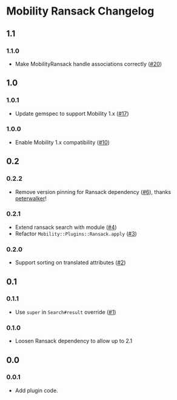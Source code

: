 # Mobility Ransack Changelog

## 1.1

### 1.1.0
- Make MobilityRansack handle associations correctly
  ([#20](https://github.com/shioyama/mobility-ransack/pull/20))

## 1.0

### 1.0.1
- Update gemspec to support Mobility 1.x
  ([#17](https://github.com/shioyama/mobility-ransack/pull/17))

### 1.0.0
- Enable Mobility 1.x compatibility
  ([#10](https://github.com/shioyama/mobility-ransack/pull/10))

## 0.2

### 0.2.2
- Remove version pinning for Ransack dependency
  ([#6](https://github.com/shioyama/mobility-ransack/pull/6)), thanks
  [peterwalker](https://github.com/petewalker)!

### 0.2.1
- Extend ransack search with module
  ([#4](https://github.com/shioyama/mobility-ransack/pull/4))
- Refactor `Mobility::Plugins::Ransack.apply`
  ([#3](https://github.com/shioyama/mobility-ransack/pull/3))

### 0.2.0

- Support sorting on translated attributes
  ([#2](https://github.com/shioyama/mobility-ransack/pull/2))

## 0.1

### 0.1.1
- Use `super` in `Search#result` override
  ([#1](https://github.com/shioyama/mobility-ransack/pull/1))

### 0.1.0
- Loosen Ransack dependency to allow up to 2.1

## 0.0

### 0.0.1
- Add plugin code.
